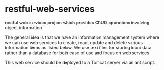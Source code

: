 # restful-web-services

restful web services project which provides CRUD operations involving object information

The general idea is that we have an information management system where we can use web services 
to create, read, update and delete various information items as listed below. 
We use text files for storing input data rather than a database for both ease of use and focus on web services

This web service should be deployed to a Tomcat server via an ant script.
